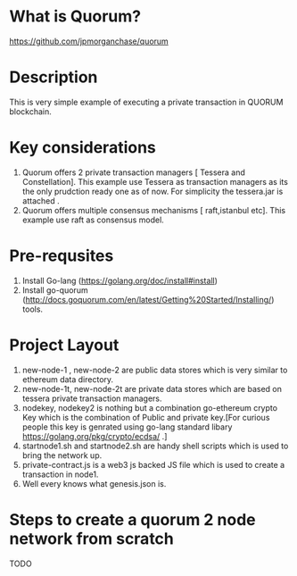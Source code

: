 # What is Quorum?

 https://github.com/jpmorganchase/quorum 


# Description

This is very simple example of executing a private transaction in QUORUM blockchain.

# Key considerations

1. Quorum offers 2 private transaction managers [ Tessera and Constellation]. This example use Tessera as transaction managers as its the only prudction ready one as of now.  For simplicity the tessera.jar is attached .
2. Quorum offers multiple consensus mechanisms [ raft,istanbul etc]. This example use raft as consensus model.


# Pre-requsites
1. Install Go-lang (https://golang.org/doc/install#install)
2. Install go-quorum (http://docs.goquorum.com/en/latest/Getting%20Started/Installing/) tools.


# Project Layout 

1. new-node-1 , new-node-2 are public data stores which is very similar to ethereum data directory.
2. new-node-1t, new-node-2t are private data stores which are based on tessera private transaction managers.
3. nodekey, nodekey2 is nothing but a combination go-ethereum crypto Key which is the combination of Public and private key.[For curious people this key is genrated using go-lang standard libary https://golang.org/pkg/crypto/ecdsa/ .]
4. startnode1.sh and startnode2.sh are handy shell scripts which is used to bring the network up.
5. private-contract.js is a web3 js backed JS file which is used to create a transaction in node1.
6. Well every knows what genesis.json is.


# Steps to create a quorum 2 node network from scratch

TODO

